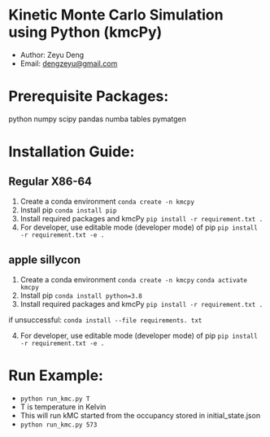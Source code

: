 # Kinetic Monte Carlo Simulation using Python (kmcPy)
- Author: Zeyu Deng
- Email: dengzeyu@gmail.com

# Prerequisite Packages:
python numpy scipy pandas numba tables pymatgen

# Installation Guide:
## Regular X86-64
1. Create a conda environment
`conda create -n kmcpy`
2. Install pip
`conda install pip`
3. Install required packages and kmcPy
`pip install -r requirement.txt .`
4. For developer, use editable mode (developer mode) of pip
`pip install -r requirement.txt -e .`

## apple sillycon
1. Create a conda environment
`conda create -n kmcpy`
`conda activate kmcpy`
2. Install pip
`conda install python=3.8`
3. Install required packages and kmcPy
`pip install -r requirement.txt .`

if unsuccessful: `conda install --file requirements. txt`

4. For developer, use editable mode (developer mode) of pip
`pip install -r requirement.txt -e .`

# Run Example:
- `python run_kmc.py T `
- T is temperature in Kelvin
- This will run kMC started from the occupancy stored in initial_state.json 
- `python run_kmc.py 573`
